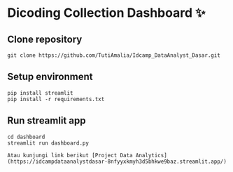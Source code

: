 # Dicoding Collection Dashboard ✨


## Clone repository
```
git clone https://github.com/TutiAmalia/Idcamp_DataAnalyst_Dasar.git
```
## Setup environment
```
pip install streamlit
pip install -r requirements.txt
```

## Run streamlit app
```
cd dashboard
streamlit run dashboard.py
```
```
Atau kunjungi link berikut [Project Data Analytics](https://idcampdataanalystdasar-8nfyyxkmyh3d5bhkwe9baz.streamlit.app/)
```
